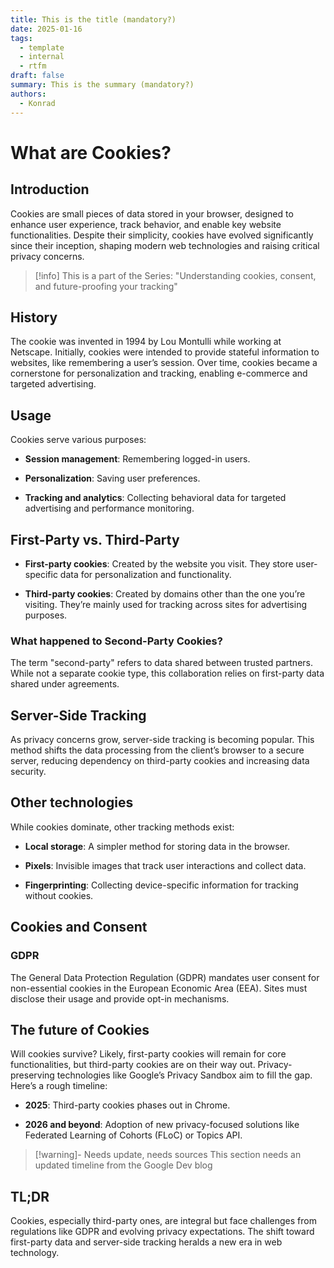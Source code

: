 ```yaml
---
title: This is the title (mandatory?)
date: 2025-01-16
tags:
  - template
  - internal
  - rtfm
draft: false
summary: This is the summary (mandatory?)
authors:
  - Konrad
---
```

# What are Cookies?

## Introduction

Cookies are small pieces of data stored in your browser, designed to enhance user experience, track behavior, and enable key website functionalities. Despite their simplicity, cookies have evolved significantly since their inception, shaping modern web technologies and raising critical privacy concerns.

>[!info] This is a part of the Series:
> "Understanding cookies, consent, and future-proofing your tracking"
## History

The cookie was invented in 1994 by Lou Montulli while working at Netscape. Initially, cookies were intended to provide stateful information to websites, like remembering a user’s session. Over time, cookies became a cornerstone for personalization and tracking, enabling e-commerce and targeted advertising.

## Usage

Cookies serve various purposes:

- **Session management**: Remembering logged-in users.
    
- **Personalization**: Saving user preferences.
    
- **Tracking and analytics**: Collecting behavioral data for targeted advertising and performance monitoring.
    

## First-Party vs. Third-Party

- **First-party cookies**: Created by the website you visit. They store user-specific data for personalization and functionality.
    
- **Third-party cookies**: Created by domains other than the one you’re visiting. They’re mainly used for tracking across sites for advertising purposes.
    

### What happened to Second-Party Cookies?

The term "second-party" refers to data shared between trusted partners. While not a separate cookie type, this collaboration relies on first-party data shared under agreements.

## Server-Side Tracking

As privacy concerns grow, server-side tracking is becoming popular. This method shifts the data processing from the client’s browser to a secure server, reducing dependency on third-party cookies and increasing data security.

## Other technologies

While cookies dominate, other tracking methods exist:

- **Local storage**: A simpler method for storing data in the browser.
    
- **Pixels**: Invisible images that track user interactions and collect data.
    
- **Fingerprinting**: Collecting device-specific information for tracking without cookies.
    

## Cookies and Consent

### GDPR

The General Data Protection Regulation (GDPR) mandates user consent for non-essential cookies in the European Economic Area (EEA). Sites must disclose their usage and provide opt-in mechanisms.

## The future of Cookies

Will cookies survive? Likely, first-party cookies will remain for core functionalities, but third-party cookies are on their way out. Privacy-preserving technologies like Google’s Privacy Sandbox aim to fill the gap. Here’s a rough timeline:

- **2025**: Third-party cookies phases out in Chrome.
    
- **2026 and beyond**: Adoption of new privacy-focused solutions like Federated Learning of Cohorts (FLoC) or Topics API.
    

>[!warning]- Needs update, needs sources
> This section needs an updated timeline from the Google Dev blog

## TL;DR

Cookies, especially third-party ones, are integral but face challenges from regulations like GDPR and evolving privacy expectations. The shift toward first-party data and server-side tracking heralds a new era in web technology.